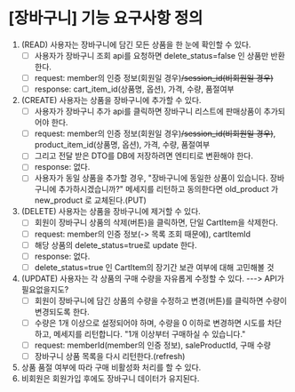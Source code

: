 # [장바구니] 기능 요구사항 정의

1. (READ) 사용자는 장바구니에 담긴 모든 상품을 한 눈에 확인할 수 있다.
    -[ ] 사용자가 장바구니 조회 api를 요청하면 delete_status=false 인 상품만 반환한다.
    -[ ] request: member의 인증 정보(회원일 경우)~~/session_id(비회원일 경우)~~
    -[ ] response: cart_item_id(상품명, 옵션), 가격, 수량, 품절여부
2. (CREATE) 사용자는 상품을 장바구니에 추가할 수 있다.
    -[ ] 사용자가 장바구니 추가 api를 클릭하면 장바구니 리스트에 판매상품이 추가되어야 한다.
    -[ ] request: member의 인증 정보(회원일 경우)~~/session_id(비회원일 경우)~~, product_item_id(상품명, 옵션), 가격, 수량,
     품절여부
    -[ ] 그리고 전달 받은 DTO를 DB에 저장하려면 엔티티로 변환해야 한다.
    -[ ] response: 없다.
    -[ ] 사용자가 동일 상품을 추가할 경우, "장바구니에 동일한 상품이 있습니다. 장바구니에 추가하시겠습니까?" 메세지를 리턴하고 동의한다면 old_product 가
     new_product 로 교체된다.(PUT)
3. (DELETE) 사용자는 상품을 장바구니에 제거할 수 있다.
    -[ ] 회원이 장바구니 상품의 삭제(버튼)을 클릭하면, 단일 CartItem을 삭제한다.
    -[ ] request: member의 인증 정보(-> 목록 조회 때문에), cartItemId
    -[ ] 해당 상품의 delete_status=true로 update 한다.
    -[ ] response: 없다.
    -[ ] delete_status=true 인 CartItem의 장기간 보관 여부에 대해 고민해볼 것
4. (UPDATE) 사용자는 각 상품의 구매 수량을 자유롭게 수정할 수 있다. ---> API가 필요없을지도?
    -[ ] 회원이 장바구니에 담긴 상품의 수량을 수정하고 변경(버튼)를 클릭하면 수량이 변경되도록 한다.
    -[ ] 수량은 1개 이상으로 설정되어야 하며, 수량을 0 이하로 변경하면 시도를 차단하고, 메세지를 리턴합니다. "1개 이상부터 구매하실 수 있습니다."
    -[ ] request: memberId(member의 인증 정보), saleProductId, 구매 수량
    -[ ] 장바구니 상품 목록을 다시 리턴한다.(refresh)
5. 상품 품절 여부에 따라 구매 비활성화 처리를 할 수 있다.
6. 비회원은 회원가입 후에도 장바구니 데이터가 유지된다.